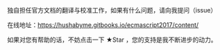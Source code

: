 独自担任官方文档的翻译与校准工作，如果有什么问题，请向我提问（issue）
 
在线地址：https://hushabyme.gitbooks.io/ecmascript2017/content/

如果对您有帮助的话，不妨点击一下 ★Star ，您的支持是我不断进步的动力。
